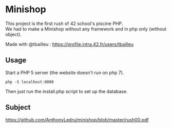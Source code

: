 # Minishop
This project is the first rush of 42 school's piscine PHP.<br>
We had to make a Minishop without any framework and in php only (without object).

Made with @tbailleu : https://profile.intra.42.fr/users/tbailleu

## Usage

Start a PHP 5 server (the website doesn't run on php 7).
```
php -S localhost:8080
```

Then just run the install.php script to set up the database.

## Subject

https://github.com/AnthonyLedru/minishop/blob/master/rush00.pdf
